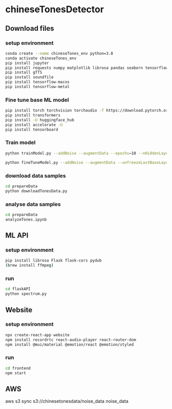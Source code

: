 # chineseTonesDetector

## Download files

### setup environment
```sh
conda create --name chineseTones_env python=3.8
conda activate chineseTones_env
pip install jupyter 
pip install requests numpy matplotlib librosa pandas seaborn tensorflow boto3
pip install gTTS
pip install soundfile
pip install tensorflow-macos
pip install tensorflow-metal
```

### Fine tune base ML model
```sh
pip install torch torchvision torchaudio -f https://download.pytorch.org/whl/nightly/cpu/torch_nightly.html
pip install transformers
pip install -U huggingface_hub
pip install accelerate -U
pip install tensorboard
```

### Train model
```sh
python trainModel.py --addNoise --augmentData --epochs=10 --nHiddenLayers=3 --image_resolution=128 --batch_size=128  --modelName=tfModelTones_v7

python fineTuneModel.py --addNoise --augmentData --unfreezeLastBaseLayer --epochs=2 --batch_size=64 --modelName=fineTunedModelTones_v1
```

### download data samples
```sh
cd prepareData
python downloadTonesData.py
```

### analyse data samples
```sh
cd prepareData
analyzeTones.ipynb
```

## ML API

### setup environment
```sh
pip install librosa Flask flask-cors pydub
(brew install ffmpeg)
```

### run
```sh
cd flaskAPI
python spectrum.py
```

## Website

### setup environment
```sh
npx create-react-app website
npm install recordrtc react-audio-player react-router-dom
npm install @mui/material @emotion/react @emotion/styled
```

### run
```sh
cd frontend
npm start
```


## AWS
aws s3 sync s3://chinesetonesdata/noise_data noise_data



